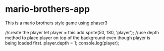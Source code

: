# mario-brothers-app
This is a mario brothers style game using phaser3


//create the player
  let player = this.add.sprite(50, 180, 'player');
  //use depth method to place player on top of the background even though player is being loaded first.
  player.depth = 1;
  console.log(player);
  